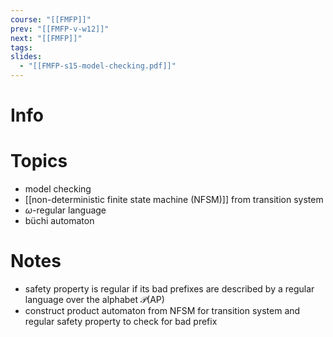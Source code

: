 ```yaml
---
course: "[[FMFP]]"
prev: "[[FMFP-v-w12]]"
next: "[[FMFP]]"
tags: 
slides:
  - "[[FMFP-s15-model-checking.pdf]]"
---
```



# Info


# Topics
- model checking
- [[non-deterministic finite state machine (NFSM)]] from transition system
- $\omega$-regular language
- büchi automaton


# Notes
- safety property is regular if its bad prefixes are described by a regular language over the alphabet $\mathcal{P}(\mathrm{AP})$
- construct product automaton from NFSM for transition system and regular safety property to check for bad prefix

